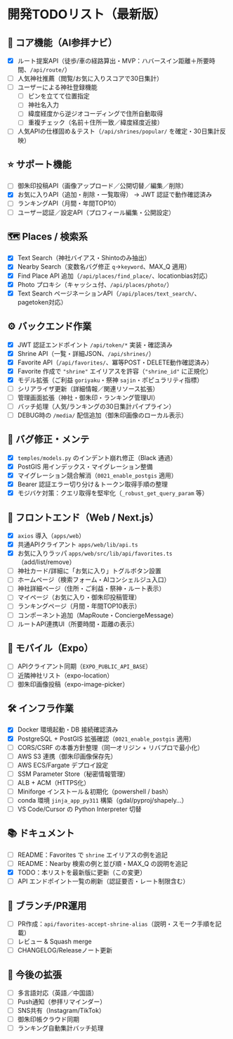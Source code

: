 # 開発TODOリスト（最新版）

## 🧭 コア機能（AI参拝ナビ）
- [x] ルート提案API（徒歩/車の経路算出・MVP：ハバースイン距離＋所要時間、`/api/route/`）
- [ ] 人気神社推薦（閲覧/お気に入りスコアで30日集計）
- [ ] ユーザーによる神社登録機能
  - [ ] ピンを立てて位置指定
  - [ ] 神社名入力
  - [ ] 緯度経度から逆ジオコーディングで住所自動取得
  - [ ] 重複チェック（名前＋住所一致／緯度経度近接）
- [ ] 人気APIの仕様固め＆テスト（`/api/shrines/popular/` を確定・30日集計反映）

## ⭐ サポート機能
- [ ] 御朱印投稿API（画像アップロード／公開切替／編集／削除）
- [x] お気に入りAPI（追加・削除・一覧取得） → JWT 認証で動作確認済み
- [ ] ランキングAPI（月間・年間TOP10）
- [ ] ユーザー認証／設定API（プロフィール編集・公開設定）

## 🗺 Places / 検索系
- [x] Text Search（神社バイアス・Shintoのみ抽出）
- [x] Nearby Search（変数名バグ修正 `q`→`keyword`、MAX_Q 適用）
- [x] Find Place API 追加（`/api/places/find_place/`、locationbias対応）
- [x] Photo プロキシ（キャッシュ付、`/api/places/photo/`）
- [x] Text Search ページネーションAPI（`/api/places/text_search/`、pagetoken対応）

## ⚙️ バックエンド作業
- [x] JWT 認証エンドポイント `/api/token/*` 実装・確認済み
- [x] Shrine API（一覧・詳細JSON、`/api/shrines/`）
- [x] Favorite API（`/api/favorites/`、冪等POST・DELETE動作確認済み）
- [x] Favorite 作成で `"shrine"` エイリアスを許容（`"shrine_id"` に正規化）
- [x] モデル拡張（ご利益 `goriyaku`・祭神 `sajin`・ポピュラリティ指標）
- [ ] シリアライザ更新（詳細情報／関連リソース拡張）
- [ ] 管理画面拡張（神社・御朱印・ランキング管理UI）
- [ ] バッチ処理（人気/ランキングの30日集計パイプライン）
- [ ] DEBUG時の `/media/` 配信追加（御朱印画像のローカル表示）

## 🧪 バグ修正・メンテ
- [x] `temples/models.py` のインデント崩れ修正（Black 通過）
- [x] PostGIS 用インデックス・マイグレーション整備
- [x] マイグレーション競合解消（`0021_enable_postgis` 適用）
- [x] Bearer 認証エラー切り分け＆トークン取得手順の整理
- [x] モジバケ対策：クエリ取得を堅牢化（`_robust_get_query_param` 等）

## 🎨 フロントエンド（Web / Next.js）
- [x] `axios` 導入（`apps/web`）
- [x] 共通APIクライアント `apps/web/lib/api.ts`
- [x] お気に入りラッパ `apps/web/src/lib/api/favorites.ts`（add/list/remove）
- [ ] 神社カード/詳細に「お気に入り」トグルボタン設置
- [ ] ホームページ（検索フォーム・AIコンシェルジュ入口）
- [ ] 神社詳細ページ（住所・ご利益・祭神・ルート表示）
- [ ] マイページ（お気に入り・御朱印投稿管理）
- [ ] ランキングページ（月間・年間TOP10表示）
- [ ] コンポーネント追加（MapRoute・ConciergeMessage）
- [ ] ルートAPI連携UI（所要時間・距離の表示）

## 📱 モバイル（Expo）
- [ ] APIクライアント同期（`EXPO_PUBLIC_API_BASE`）
- [ ] 近隣神社リスト（expo-location）
- [ ] 御朱印画像投稿（expo-image-picker）

## 🛠 インフラ作業
- [x] Docker 環境起動・DB 接続確認済み
- [x] PostgreSQL + PostGIS 拡張確認（`0021_enable_postgis` 適用）
- [ ] CORS/CSRF の本番方針整理（同一オリジン + リバプロで最小化）
- [ ] AWS S3 連携（御朱印画像保存先）
- [ ] AWS ECS/Fargate デプロイ設定
- [ ] SSM Parameter Store（秘密情報管理）
- [ ] ALB + ACM（HTTPS化）
- [ ] Miniforge インストール＆初期化（powershell / bash）
- [ ] conda 環境 `jinja_app_py311` 構築（gdal/pyproj/shapely…）
- [ ] VS Code/Cursor の Python Interpreter 切替

## 📚 ドキュメント
- [ ] README：Favorites で `shrine` エイリアスの例を追記
- [ ] README：Nearby 検索の例と並び順・MAX_Q の説明を追記
- [x] TODO：本リストを最新版に更新（この変更）
- [ ] API エンドポイント一覧の刷新（認証要否・レート制限含む）

## 🔀 ブランチ/PR運用
- [ ] PR作成：`api/favorites-accept-shrine-alias`（説明・スモーク手順を記載）
- [ ] レビュー & Squash merge
- [ ] CHANGELOG/Releaseノート更新

## 🚀 今後の拡張
- [ ] 多言語対応（英語／中国語）
- [ ] Push通知（参拝リマインダー）
- [ ] SNS共有（Instagram/TikTok）
- [ ] 御朱印帳クラウド同期
- [ ] ランキング自動集計バッチ処理
